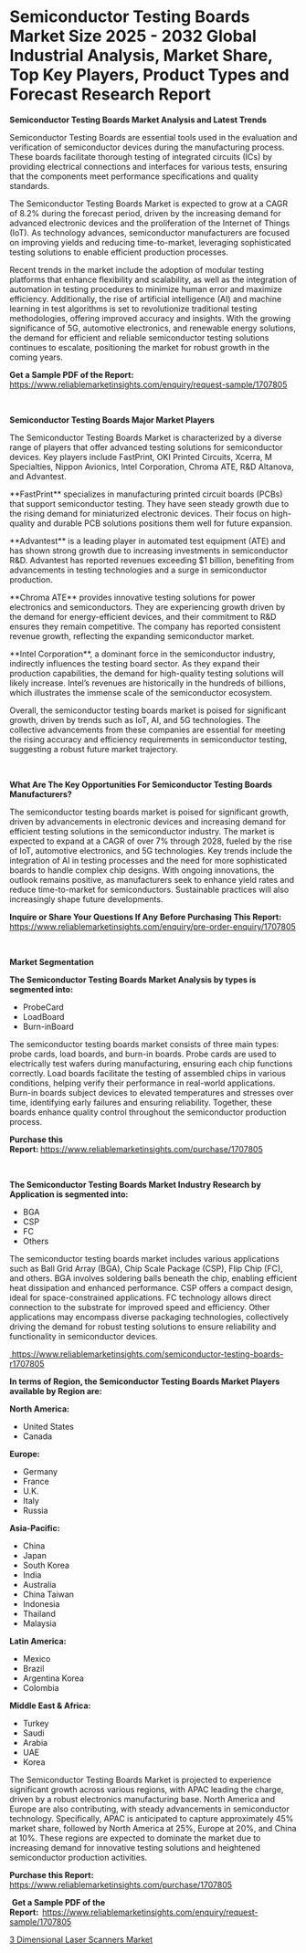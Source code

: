 <p><h1>Semiconductor Testing Boards Market Size 2025 - 2032 Global Industrial Analysis, Market Share, Top Key Players, Product Types and Forecast Research Report</h1></p><p><strong>Semiconductor Testing Boards Market Analysis and Latest Trends</strong></p>
<p><p>Semiconductor Testing Boards are essential tools used in the evaluation and verification of semiconductor devices during the manufacturing process. These boards facilitate thorough testing of integrated circuits (ICs) by providing electrical connections and interfaces for various tests, ensuring that the components meet performance specifications and quality standards.</p><p>The Semiconductor Testing Boards Market is expected to grow at a CAGR of 8.2% during the forecast period, driven by the increasing demand for advanced electronic devices and the proliferation of the Internet of Things (IoT). As technology advances, semiconductor manufacturers are focused on improving yields and reducing time-to-market, leveraging sophisticated testing solutions to enable efficient production processes.</p><p>Recent trends in the market include the adoption of modular testing platforms that enhance flexibility and scalability, as well as the integration of automation in testing procedures to minimize human error and maximize efficiency. Additionally, the rise of artificial intelligence (AI) and machine learning in test algorithms is set to revolutionize traditional testing methodologies, offering improved accuracy and insights. With the growing significance of 5G, automotive electronics, and renewable energy solutions, the demand for efficient and reliable semiconductor testing solutions continues to escalate, positioning the market for robust growth in the coming years.</p></p>
<p><strong>Get a Sample PDF of the Report:&nbsp;</strong> <a href="https://www.reliablemarketinsights.com/enquiry/request-sample/1707805?utm_campaign=3038&utm_medium=2&utm_source=Github&utm_content=ia&utm_term=25032025&utm_id=semiconductor-testing-boards">https://www.reliablemarketinsights.com/enquiry/request-sample/1707805</a></p>
<p>&nbsp;</p>
<p><strong>Semiconductor Testing Boards Major Market Players</strong></p>
<p><p>The Semiconductor Testing Boards Market is characterized by a diverse range of players that offer advanced testing solutions for semiconductor devices. Key players include FastPrint, OKI Printed Circuits, Xcerra, M Specialties, Nippon Avionics, Intel Corporation, Chroma ATE, R&D Altanova, and Advantest.</p><p>**FastPrint** specializes in manufacturing printed circuit boards (PCBs) that support semiconductor testing. They have seen steady growth due to the rising demand for miniaturized electronic devices. Their focus on high-quality and durable PCB solutions positions them well for future expansion.</p><p>**Advantest** is a leading player in automated test equipment (ATE) and has shown strong growth due to increasing investments in semiconductor R&D. Advantest has reported revenues exceeding $1 billion, benefiting from advancements in testing technologies and a surge in semiconductor production.</p><p>**Chroma ATE** provides innovative testing solutions for power electronics and semiconductors. They are experiencing growth driven by the demand for energy-efficient devices, and their commitment to R&D ensures they remain competitive. The company has reported consistent revenue growth, reflecting the expanding semiconductor market.</p><p>**Intel Corporation**, a dominant force in the semiconductor industry, indirectly influences the testing board sector. As they expand their production capabilities, the demand for high-quality testing solutions will likely increase. Intel’s revenues are historically in the hundreds of billions, which illustrates the immense scale of the semiconductor ecosystem.</p><p>Overall, the semiconductor testing boards market is poised for significant growth, driven by trends such as IoT, AI, and 5G technologies. The collective advancements from these companies are essential for meeting the rising accuracy and efficiency requirements in semiconductor testing, suggesting a robust future market trajectory.</p></p>
<p>&nbsp;</p>
<p><strong>What Are The Key Opportunities For Semiconductor Testing Boards Manufacturers?</strong></p>
<p><p>The semiconductor testing boards market is poised for significant growth, driven by advancements in electronic devices and increasing demand for efficient testing solutions in the semiconductor industry. The market is expected to expand at a CAGR of over 7% through 2028, fueled by the rise of IoT, automotive electronics, and 5G technologies. Key trends include the integration of AI in testing processes and the need for more sophisticated boards to handle complex chip designs. With ongoing innovations, the outlook remains positive, as manufacturers seek to enhance yield rates and reduce time-to-market for semiconductors. Sustainable practices will also increasingly shape future developments.</p></p>
<p><strong>Inquire or Share Your Questions If Any Before Purchasing This Report:</strong> <a href="https://www.reliablemarketinsights.com/enquiry/pre-order-enquiry/1707805?utm_campaign=3038&utm_medium=2&utm_source=Github&utm_content=ia&utm_term=25032025&utm_id=semiconductor-testing-boards">https://www.reliablemarketinsights.com/enquiry/pre-order-enquiry/1707805</a></p>
<p>&nbsp;</p>
<p><strong>Market Segmentation</strong></p>
<p><strong>The Semiconductor Testing Boards Market Analysis by types is segmented into:</strong></p>
<p><ul><li>ProbeCard</li><li>LoadBoard</li><li>Burn-inBoard</li></ul></p>
<p><p>The semiconductor testing boards market consists of three main types: probe cards, load boards, and burn-in boards. Probe cards are used to electrically test wafers during manufacturing, ensuring each chip functions correctly. Load boards facilitate the testing of assembled chips in various conditions, helping verify their performance in real-world applications. Burn-in boards subject devices to elevated temperatures and stresses over time, identifying early failures and ensuring reliability. Together, these boards enhance quality control throughout the semiconductor production process.</p></p>
<p><strong>Purchase this Report:&nbsp;</strong><a href="https://www.reliablemarketinsights.com/purchase/1707805?utm_campaign=3038&utm_medium=2&utm_source=Github&utm_content=ia&utm_term=25032025&utm_id=semiconductor-testing-boards">https://www.reliablemarketinsights.com/purchase/1707805</a></p>
<p>&nbsp;</p>
<p><strong>The Semiconductor Testing Boards Market Industry Research by Application is segmented into:</strong></p>
<p><ul><li>BGA</li><li>CSP</li><li>FC</li><li>Others</li></ul></p>
<p><p>The semiconductor testing boards market includes various applications such as Ball Grid Array (BGA), Chip Scale Package (CSP), Flip Chip (FC), and others. BGA involves soldering balls beneath the chip, enabling efficient heat dissipation and enhanced performance. CSP offers a compact design, ideal for space-constrained applications. FC technology allows direct connection to the substrate for improved speed and efficiency. Other applications may encompass diverse packaging technologies, collectively driving the demand for robust testing solutions to ensure reliability and functionality in semiconductor devices.</p></p>
<p><a href="https://www.reliablemarketinsights.com/semiconductor-testing-boards-r1707805?utm_campaign=3038&utm_medium=2&utm_source=Github&utm_content=ia&utm_term=25032025&utm_id=semiconductor-testing-boards">&nbsp;https://www.reliablemarketinsights.com/semiconductor-testing-boards-r1707805</a></p>
<p><strong>In terms of Region, the Semiconductor Testing Boards Market Players available by Region are:</strong></p>
<p>
    <p> <strong> North America: </strong>
        <ul>
            <li>United States</li>
            <li>Canada</li>
        </ul>
        </p> 
    <p> <strong> Europe: </strong>
        <ul>
            <li>Germany</li>
            <li>France</li>
            <li>U.K.</li>
            <li>Italy</li>
            <li>Russia</li>
        </ul>
        </p> 
    <p> <strong> Asia-Pacific: </strong>
        <ul>
            <li>China</li>
            <li>Japan</li>
            <li>South Korea</li>
            <li>India</li>
            <li>Australia</li>
            <li>China Taiwan</li>
            <li>Indonesia</li>
            <li>Thailand</li>
            <li>Malaysia</li>
        </ul>
        </p> 
    <p> <strong> Latin America: </strong>
        <ul>
            <li>Mexico</li>
            <li>Brazil</li>
            <li>Argentina Korea</li>
            <li>Colombia</li>
        </ul>
        </p> 
    <p> <strong> Middle East & Africa: </strong>
        <ul>
            <li>Turkey</li>
            <li>Saudi</li>
            <li>Arabia</li>
            <li>UAE</li>
            <li>Korea</li>
        </ul>
    </p>
    </p>
<p><p>The Semiconductor Testing Boards Market is projected to experience significant growth across various regions, with APAC leading the charge, driven by a robust electronics manufacturing base. North America and Europe are also contributing, with steady advancements in semiconductor technology. Specifically, APAC is anticipated to capture approximately 45% market share, followed by North America at 25%, Europe at 20%, and China at 10%. These regions are expected to dominate the market due to increasing demand for innovative testing solutions and heightened semiconductor production activities.</p></p>
<p><strong>Purchase this Report: </strong><a href="https://www.reliablemarketinsights.com/purchase/1707805?utm_campaign=3038&utm_medium=2&utm_source=Github&utm_content=ia&utm_term=25032025&utm_id=semiconductor-testing-boards">https://www.reliablemarketinsights.com/purchase/1707805</a></p>
<p>&nbsp;<strong>Get a Sample PDF of the Report:&nbsp;&nbsp;</strong><a href="https://www.reliablemarketinsights.com/enquiry/request-sample/1707805?utm_campaign=3038&utm_medium=2&utm_source=Github&utm_content=ia&utm_term=25032025&utm_id=semiconductor-testing-boards">https://www.reliablemarketinsights.com/enquiry/request-sample/1707805</a></p>
<p><strong></strong></p>
<p><p><a href="https://github.com/voigttyagi/Market-Research-Report-List-1/blob/main/3-dimensional-laser-scanners-market.md?utm_campaign=3038&utm_medium=2&utm_source=Github&utm_content=ia&utm_term=25032025&utm_id=semiconductor-testing-boards">3 Dimensional Laser Scanners Market</a></p></p>